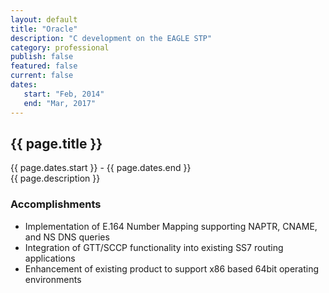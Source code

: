 ```yaml
---
layout: default
title: "Oracle"
description: "C development on the EAGLE STP"  
category: professional
publish: false
featured: false
current: false
dates:
   start: "Feb, 2014"
   end: "Mar, 2017"
---
```


## {{ page.title }}
{{ page.dates.start }} - {{ page.dates.end }}  
{{ page.description }}
### Accomplishments
* Implementation of E.164 Number Mapping supporting NAPTR, CNAME, and NS DNS queries  
* Integration of GTT/SCCP functionality into existing SS7 routing applications  
* Enhancement of existing product to support x86 based 64bit operating environments